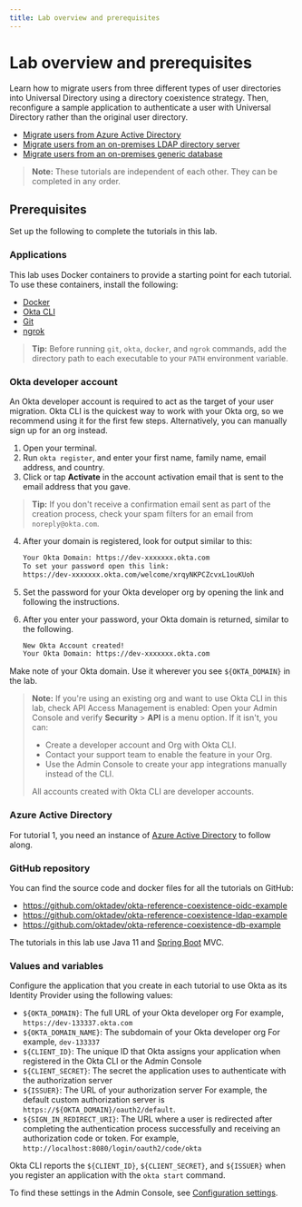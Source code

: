 ```yaml
---
title: Lab overview and prerequisites
---
```


# Lab overview and prerequisites

Learn how to migrate users from three different types of user directories into Universal Directory using a directory coexistence strategy. Then, reconfigure a sample application to authenticate a user with Universal Directory rather than the original user directory.

* [Migrate users from Azure Active Directory](/architecture-center/architectures/directory-coexistence/lab-azure-ad)
* [Migrate users from an on-premises LDAP directory server](/architecture-center/architectures/directory-coexistence/lab-ldap-server)
* [Migrate users from an on-premises generic database](/architecture-center/architectures/directory-coexistence/lab-generic-database)

> **Note:** These tutorials are independent of each other. They can be completed in any order.

## Prerequisites

Set up the following to complete the tutorials in this lab.

### Applications

This lab uses Docker containers to provide a starting point for each tutorial. To use these containers, install the following:

* [Docker](https://docs.docker.com/get-docker/)
* [Okta CLI](https://cli.okta.com/)
* [Git](https://git-scm.com/downloads)
* [ngrok](https://ngrok.com/download)

> **Tip:** Before running `git`, `okta`, `docker`, and `ngrok` commands, add the directory path to each executable to your `PATH` environment variable.

### Okta developer account

An Okta developer account is required to act as the target of your user migration. Okta CLI is the quickest way to work with your Okta org, so we recommend using it for the first few steps. Alternatively, you can manually sign up for an org instead.

1. Open your terminal.
2. Run `okta register`, and enter your first name, family name, email address, and country.
3. Click or tap **Activate** in the account activation email that is sent to the email address that you gave.

> **Tip:** If you don't receive a confirmation email sent as part of the creation process, check your spam filters for an email from `noreply@okta.com`.

4. After your domain is registered, look for output similar to this:

   ```txt
   Your Okta Domain: https://dev-xxxxxxx.okta.com
   To set your password open this link:
   https://dev-xxxxxxx.okta.com/welcome/xrqyNKPCZcvxL1ouKUoh
   ```

5. Set the password for your Okta developer org by opening the link and following the instructions.
6. After you enter your password, your Okta domain is returned, similar to the following.

   ```txt
   New Okta Account created!
   Your Okta Domain: https://dev-xxxxxxx.okta.com
   ```

Make note of your Okta domain. Use it wherever you see `${OKTA_DOMAIN}` in the lab.

> **Note:** If you're using an existing org and want to use Okta CLI in this lab, check API Access Management is enabled: Open your Admin Console and verify **Security** > **API** is a menu option. If it isn't, you can:
>
> * Create a developer account and Org with Okta CLI.
> * Contact your support team to enable the feature in your Org.
> * Use the Admin Console to create your app integrations manually instead of the CLI.
>
> All accounts created with Okta CLI are developer accounts.

### Azure Active Directory

For tutorial 1, you need an instance of [Azure Active Directory](https://azure.microsoft.com/en-ca/products/active-directory/) to follow along.

### GitHub repository

You can find the source code and docker files for all the tutorials on GitHub:

* <https://github.com/oktadev/okta-reference-coexistence-oidc-example>
* <https://github.com/oktadev/okta-reference-coexistence-ldap-example>
* <https://github.com/oktadev/okta-reference-coexistence-db-example>

The tutorials in this lab use Java 11 and [Spring Boot](https://spring.io/projects/spring-boot) MVC.

### Values and variables

Configure the application that you create in each tutorial to use Okta as its Identity Provider using the following values:

* `${OKTA_DOMAIN}`: The full URL of your Okta developer org
   For example, `https://dev-133337.okta.com`
* `${OKTA_DOMAIN_NAME}`: The subdomain of your Okta developer org
   For example, `dev-133337`
* `${CLIENT_ID}`: The unique ID that Okta assigns your application when registered in the Okta CLI or the Admin Console
* `${CLIENT_SECRET}`: The secret the application uses to authenticate with the authorization server
* `${ISSUER}`: The URL of your authorization server
   For example, the default custom authorization server is `https://${OKTA_DOMAIN}/oauth2/default`.
* `${SIGN_IN_REDIRECT_URI}`: The URL where a user is redirected after completing the authentication process successfully and receiving an authorization code or token.
   For example, `http://localhost:8080/login/oauth2/code/okta`

Okta CLI reports the `${CLIENT_ID}`, `${CLIENT_SECRET}`, and `${ISSUER}` when you register an application with the `okta start` command.

To find these settings in the Admin Console, see [Configuration settings](/docs/guides/oie-embedded-common-download-setup-app/java/main/#configuration-settings).